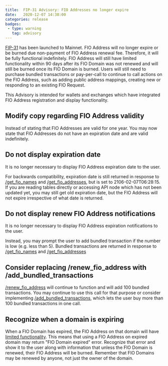```yaml
---
title:  FIP-31 Advisory: FIO Addresses no longer expire
date:   2020-12-07 14:38:00
categories: release
badges:
 - type: warning
   tag: advisory
---
```


[FIP-31](https://github.com/fioprotocol/fips/blob/master/fip-0031.md) has been launched to Mainnet. FIO Address will no longer expire or be burned due non-payment of FIO Address renewal fee. Therefore, it will be fully functional indefinitely. FIO Address will still have limited functionality within 90 days after its FIO Domain was not renewed and will still be burned once its FIO Domain is burned. Users will still need to purchase bundled transactions or pay-per-call to continue to call actions on the FIO Address, such as adding public address mappings, creating new or responding to an existing FIO Request.

This Advisory is intended for wallets and exchanges which have integrated FIO Address registration and display functionality.

<!--more-->

## Modify copy regarding FIO Address validity
Instead of stating that FIO Addresses are valid for one year. You may now state that FIO Addresses do not have an expiration date and are valid indefinitely.

## Do not display expiration date
It is no longer necessary to display FIO Address expiration date to the user.

For backwards compatibility, expiration date is still returned in response to [/get_fio_names](https://developers.fioprotocol.io/pages/api/fio-api/#post-/get_fio_names) and [/get_fio_addresses](https://developers.fioprotocol.io/pages/api/fio-api/#post-/get_fio_addresses), but is set to 2106-02-07T06:28:15. If you are reading tables directly or accessing API node which has not been updated yet, you may still get old expiration date, but the FIO Address will not expire irrespective of what date is returned.

## Do not display renew FIO Address notifications
It is no longer necessary to display FIO Address expiration notifications to the user.

Instead, you may prompt the user to add bundled transaction if the number is low (e.g. less than 5). Bundled transactions are returned in response to [/get_fio_names](https://developers.fioprotocol.io/pages/api/fio-api/#post-/get_fio_names) and [/get_fio_addresses](https://developers.fioprotocol.io/pages/api/fio-api/#post-/get_fio_addresses)

## Consider replacing /renew_fio_address with /add_bundled_transactions
[/renew_fio_address](https://developers.fioprotocol.io/pages/api/fio-api/#options-renewaddress) will continue to function and will add 100 bundled transactions. You may continue to use this call for that purpose or consider implementing [/add_bundled_transactions](https://developers.fioprotocol.io/pages/api/fio-api/#options-addbundles), which lets the user buy more than 100 bundled transactions in one call.

## Recognize when a domain is expiring
When a FIO Domain has expired, the FIO Address on that domain will have [limited functionality](https://kb.fioprotocol.io/fio-protocol/fio-addresses/domain-address-expiry). This means that using a FIO Address on expired domain may return "FIO Domain expired" error. Recognize that error and show it to the user along with information that unless the FIO Domain is renewed, their FIO Address will be burned. Remember that FIO Domains may be renewed by anyone, not just the owner of the domain.
